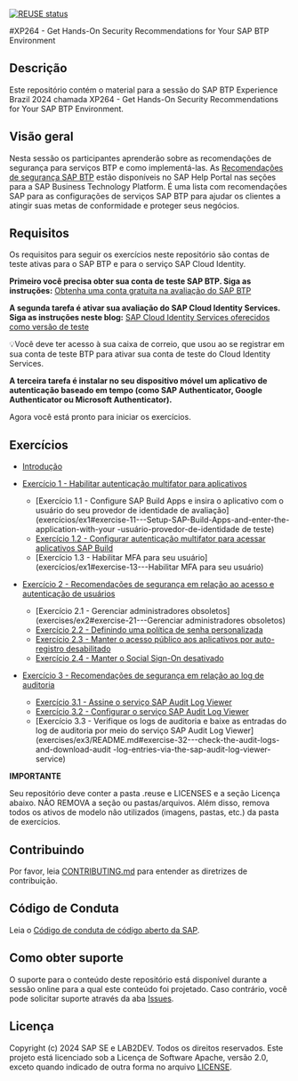 [![REUSE status](https://api.reuse.software/badge/github.com/SAP-samples/teched2023-XP264)](https://api.reuse.software/info/github.com/SAP-samples/teched2023-XP264)

#XP264  - Get Hands-On Security Recommendations for Your SAP BTP Environment

## Descrição

Este repositório contém o material para a sessão do SAP BTP Experience Brazil 2024 chamada XP264 - Get Hands-On Security Recommendations for Your SAP BTP Environment.

## Visão geral

Nesta sessão os participantes aprenderão sobre as recomendações de segurança para serviços BTP e como implementá-las. As [Recomendações de segurança SAP BTP](https://help.sap.com/docs/btp/sap-btp-security-recommendations-c8a9bb59fe624f0981efa0eff2497d7d/sap-btp-security-recommendations) estão disponíveis no SAP Help Portal nas seções para a SAP Business Technology Platform. É uma lista com recomendações SAP para as configurações de serviços SAP BTP para ajudar os clientes a atingir suas metas de conformidade e proteger seus negócios.

## Requisitos

Os requisitos para seguir os exercícios neste repositório são contas de teste ativas para o SAP BTP e para o serviço SAP Cloud Identity.

**Primeiro você precisa obter sua conta de teste SAP BTP. Siga as instruções:**
[Obtenha uma conta gratuita na avaliação do SAP BTP](https://developers.sap.com/tutorials/hcp-create-trial-account.html)

**A segunda tarefa é ativar sua avaliação do SAP Cloud Identity Services. Siga as instruções neste blog:**
[SAP Cloud Identity Services oferecidos como versão de teste](https://blogs.sap.com/2023/04/13/sap-cloud-identity-services-offered-as-trial-version/)

💡Você deve ter acesso à sua caixa de correio, que usou ao se registrar em sua conta de teste BTP para ativar sua conta de teste do Cloud Identity Services.

**A terceira tarefa é instalar no seu dispositivo móvel um aplicativo de autenticação baseado em tempo (como SAP Authenticator, Google Authenticator ou Microsoft Authenticator).**


Agora você está pronto para iniciar os exercícios.

## Exercícios

- [Introdução](exercises/ex0/)
- [Exercício 1 - Habilitar autenticação multifator para aplicativos](exercises/ex1/)
     - [Exercício 1.1 - Configure SAP Build Apps e insira o aplicativo com o usuário do seu provedor de identidade de avaliação](exercícios/ex1#exercise-11---Setup-SAP-Build-Apps-and-enter-the-application-with-your -usuário-provedor-de-identidade de teste)
     - [Exercício 1.2 - Configurar autenticação multifator para acessar aplicativos SAP Build](exercises/ex1#exercise-12---Configure-Multi-Factor-Authentication-to-access-SAP-Build-Apps)
     - [Exercício 1.3 - Habilitar MFA para seu usuário](exercícios/ex1#exercise-13---Habilitar MFA para seu usuário)
    
- [Exercício 2 - Recomendações de segurança em relação ao acesso e autenticação de usuários](exercises/ex2/)
     - [Exercício 2.1 - Gerenciar administradores obsoletos](exercises/ex2#exercise-21---Gerenciar administradores obsoletos)
     - [Exercício 2.2 - Definindo uma política de senha personalizada](exercises/ex2#exercise-22---Defining-a-custom-password-policy)
     - [Exercício 2.3 - Manter o acesso público aos aplicativos por auto-registro desabilitado](exercises/ex2#exercise-23---Keep-public-access-to-applications-by-self---registration-disabled)
     - [Exercício 2.4 - Manter o Social Sign-On desativado](exercises/ex2#exercise-24---Keep-Social-Sign---On-disabled)
- [Exercício 3 - Recomendações de segurança em relação ao log de auditoria](exercises/ex3/)
     - [Exercício 3.1 - Assine o serviço SAP Audit Log Viewer](exercises/ex3/README.md#Exercise-31---Subscribe-to-the-SAP-Audit-Log-Viewer-service)
     - [Exercício 3.2 - Configurar o serviço SAP Audit Log Viewer](exercises/ex3/README.md#Exercise-32---configure-the-sap-audit-log-viewer-service)
     - [Exercício 3.3 - Verifique os logs de auditoria e baixe as entradas do log de auditoria por meio do serviço SAP Audit Log Viewer](exercises/ex3/README.md#exercise-32---check-the-audit-logs-and-download-audit -log-entries-via-the-sap-audit-log-viewer-service)



**IMPORTANTE**

Seu repositório deve conter a pasta .reuse e LICENSES e a seção Licença abaixo. NÃO REMOVA a seção ou pastas/arquivos. Além disso, remova todos os ativos de modelo não utilizados (imagens, pastas, etc.) da pasta de exercícios.

## Contribuindo
Por favor, leia [CONTRIBUTING.md](./CONTRIBUTING.md) para entender as diretrizes de contribuição.

## Código de Conduta
Leia o [Código de conduta de código aberto da SAP](https://github.com/SAP-samples/.github/blob/main/CODE_OF_CONDUCT.md).

## Como obter suporte

O suporte para o conteúdo deste repositório está disponível durante a sessão online para a qual este conteúdo foi projetado. Caso contrário, você pode solicitar suporte através da aba [Issues](../../issues).

## Licença
Copyright (c) 2024 SAP SE e LAB2DEV. Todos os direitos reservados. Este projeto está licenciado sob a Licença de Software Apache, versão 2.0, exceto quando indicado de outra forma no arquivo [LICENSE](LICENSES/Apache-2.0.txt).
